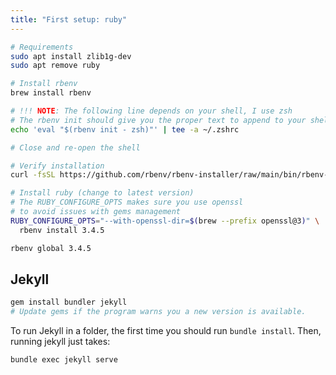 ```yaml
---
title: "First setup: ruby"
---
```


```bash
# Requirements
sudo apt install zlib1g-dev
sudo apt remove ruby

# Install rbenv
brew install rbenv

# !!! NOTE: The following line depends on your shell, I use zsh
# The rbenv init should give you the proper text to append to your shell profile file
echo 'eval "$(rbenv init - zsh)"' | tee -a ~/.zshrc

# Close and re-open the shell

# Verify installation
curl -fsSL https://github.com/rbenv/rbenv-installer/raw/main/bin/rbenv-doctor | bash

# Install ruby (change to latest version)
# The RUBY_CONFIGURE_OPTS makes sure you use openssl
# to avoid issues with gems management
RUBY_CONFIGURE_OPTS="--with-openssl-dir=$(brew --prefix openssl@3)" \
  rbenv install 3.4.5

rbenv global 3.4.5
```

## Jekyll

```bash
gem install bundler jekyll
# Update gems if the program warns you a new version is available.
```

To run Jekyll in a folder, the first time you should run `bundle install`. Then, running jekyll just takes:

```bash
bundle exec jekyll serve
```
